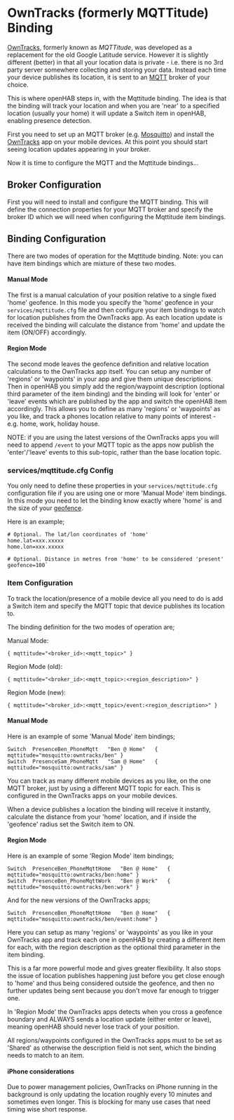 # OwnTracks (formerly MQTTitude) Binding

[OwnTracks](http://owntracks.org), formerly known as _MQTTitude_, was developed as a replacement for the old Google Latitude service. However it is slightly different (better) in that all your location data is private - i.e. there is no 3rd party server somewhere collecting and storing your data. Instead each time your device publishes its location, it is sent to an [MQTT](http://mqtt.org/) broker of your choice. 

This is where openHAB steps in, with the Mqttitude binding. The idea is that the binding will track your location and when you are 'near' to a specified location (usually your home) it will update a Switch item in openHAB, enabling presence detection.

First you need to set up an MQTT broker (e.g. [Mosquitto](http://mosquitto.org/)) and install the [OwnTracks](http://owntracks.org) app on your mobile devices. At this point you should start seeing location updates appearing in your broker. 

Now it is time to configure the MQTT and the Mqttitude bindings...

## Broker Configuration

First you will need to install and configure the MQTT binding. This will define the connection properties for your MQTT broker and specify the broker ID which we will need when configuring the Mqttitude item bindings.

## Binding Configuration

There are two modes of operation for the Mqttitude binding. Note: you can have item bindings which are mixture of these two modes.

#### Manual Mode 

The first is a manual calculation of your position relative to a single fixed 'home' geofence. In this mode you specify the 'home' geofence in your `services/mqttitude.cfg` file and then configure your item bindings to watch for location publishes from the OwnTracks app. As each location update is received the binding will calculate the distance from 'home' and update the item (ON/OFF) accordingly.

#### Region Mode 

The second mode leaves the geofence definition and relative location calculations to the OwnTracks app itself. You can setup any number of 'regions' or 'waypoints' in your app and give them unique descriptions. Then in openHAB you simply add the region/waypoint description (optional third parameter of the item binding) and the binding will look for 'enter' or 'leave' events which are published by the app and switch the openHAB item accordingly. This allows you to define as many 'regions' or 'waypoints' as you like, and track a phones location relative to many points of interest - e.g. home, work, holiday house. 

NOTE: if you are using the latest versions of the OwnTracks apps you will need to append `/event` to your MQTT topic as the apps now publish the 'enter'/'leave' events to this sub-topic, rather than the base location topic.
 
### services/mqttitude.cfg Config

You only need to define these properties in your `services/mqttitude.cfg` configuration file if you are using one or more 'Manual Mode' item bindings. In this mode you need to let the binding know exactly where 'home' is and the size of your [geofence](http://en.wikipedia.org/wiki/Geo-fence).

Here is an example;

```
# Optional. The lat/lon coordinates of 'home'
home.lat=xxx.xxxxx
home.lon=xxx.xxxxx

# Optional. Distance in metres from 'home' to be considered 'present'
geofence=100`
```

### Item Configuration

To track the location/presence of a mobile device all you need to do is add a Switch item and specify the MQTT topic that device publishes its location to. 

The binding definition for the two modes of operation are;

Manual Mode:

```
{ mqttitude="<broker_id>:<mqtt_topic>" }
```

Region Mode (old):

```
{ mqttitude="<broker_id>:<mqtt_topic>:<region_description>" }
```

Region Mode (new):

```
{ mqttitude="<broker_id>:<mqtt_topic>/event:<region_description>" }
```

#### Manual Mode

Here is an example of some 'Manual Mode' item bindings;

```
Switch  PresenceBen_PhoneMqtt   "Ben @ Home"   { mqttitude="mosquitto:owntracks/ben" }
Switch  PresenceSam_PhoneMqtt   "Sam @ Home"   { mqttitude="mosquitto:owntracks/sam" }
```

You can track as many different mobile devices as you like, on the one MQTT broker, just by using a different MQTT topic for each. This is configured in the OwnTracks apps on your mobile devices.

When a device publishes a location the binding will receive it instantly, calculate the distance from your 'home' location, and if inside the 'geofence' radius set the Switch item to ON.

#### Region Mode

Here is an example of some 'Region Mode' item bindings;

```
Switch  PresenceBen_PhoneMqttHome   "Ben @ Home"   { mqttitude="mosquitto:owntracks/ben:home" }
Switch  PresenceBen_PhoneMqttWork   "Ben @ Work"   { mqttitude="mosquitto:owntracks/ben:work" }
```

And for the new versions of the OwnTracks apps;

```
Switch  PresenceBen_PhoneMqttHome   "Ben @ Home"   { mqttitude="mosquitto:owntracks/ben/event:home" }
```

Here you can setup as many 'regions' or 'waypoints' as you like in your OwnTracks app and track each one in openHAB by creating a different item for each, with the region description as the optional third parameter in the item binding.

This is a far more powerful mode and gives greater flexibility. It also stops the issue of location publishes happening just before you get close enough to 'home' and thus being considered outside the geofence, and then no further updates being sent because you don't move far enough to trigger one.

In 'Region Mode' the OwnTracks apps detects when you cross a geofence boundary and ALWAYS sends a location update (either enter or leave), meaning openHAB should never lose track of your position. 

All regions/waypoints configured in the OwnTracks apps must to be set as 'Shared' as otherwise the description field is not sent, which the binding needs to match to an item.

#### iPhone considerations

Due to power management policies, OwnTracks on iPhone running in the background is only updating the location roughly every 10 minutes and sometimes even longer. This is blocking for many use cases that need timing wise short response.
